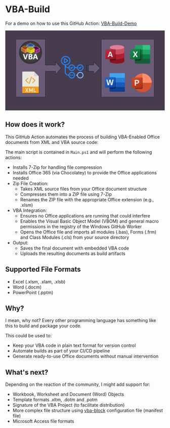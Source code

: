 # VBA-Build

For a demo on how to use this GitHub Action: [VBA-Build-Demo](https://github.com/DecimalTurn/VBA-Build-Demo)

![Banner](https://github.com/DecimalTurn/VBA-Build/blob/main/images/Banner.png?raw=true)

## How does it work?

This GitHub Action automates the process of building VBA-Enabled Office documents from XML and VBA source code:

The main script is contained in `Main.ps1` and will perform the following actions:

- Installs 7-Zip for handling file compression
- Installs Office 365 (via Chocolatey) to provide the Office applications needed
- Zip File Creation:
    - Takes XML source files from your Office document structure
    - Compresses them into a ZIP file using 7-Zip
    - Renames the ZIP file with the appropriate Office extension (e.g., .xlsm)
- VBA Integration:
    - Ensures no Office applications are running that could interfere
    - Enables the Visual Basic Object Model (VBOM) and general macro permissions in the registry of the Windows GitHub Worker
    - Opens the Office file and imports all modules (.bas), Forms (.frm) and Class Modules (.cls) from your source directory
- Output:
    - Saves the final document with embedded VBA code
    - Uploads the resulting documents as build artifacts

## Supported File Formats

* Excel (.xlsm, .xlam, .xlsb)
* Word (.docm)
* PowerPoint (.pptm)

## Why? 

I mean, why not? Every other programming language has something like this to build and package your code.

This could be used to:

- Keep your VBA code in plain text format for version control
- Automate builds as part of your CI/CD pipeline
- Generate ready-to-use Office documents without manual intervention

## What's next?

Depending on the reaction of the community, I might add support for:
- Workbook, Worksheet and Document (Word) Objects
- Template formats .xltm, .dotm and .potm
- Signature of the VBA Project (to facilitate distribution)
- More complex file structure using [vba-block](https://www.vba-blocks.com/manifest/) configuration file (manifest file)
- Microsoft Access file formats
